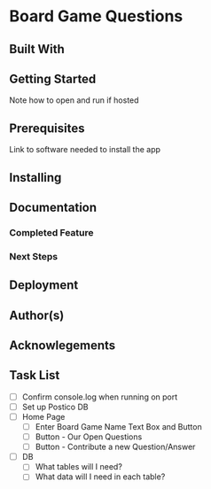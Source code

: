 # Board Game Questions

## Built With

## Getting Started

Note how to open and run if hosted

## Prerequisites

Link to software needed to install the app

## Installing

## Documentation

### Completed Feature

### Next Steps

## Deployment

## Author(s)

## Acknowlegements

## Task List

- [ ] Confirm console.log when running on port
- [ ] Set up Postico DB
- [ ] Home Page
    - [ ] Enter Board Game Name Text Box and Button
    - [ ] Button - Our Open Questions
    - [ ] Button - Contribute a new Question/Answer

- [ ] DB
    - [ ] What tables will I need?
    - [ ] What data will I need in each table?